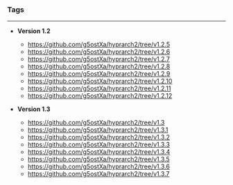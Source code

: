 ### Tags
---
- **Version 1.2**
  - https://github.com/g5ostXa/hyprarch2/tree/v1.2.5
  - https://github.com/g5ostXa/hyprarch2/tree/v1.2.6
  - https://github.com/g5ostXa/hyprarch2/tree/v1.2.7
  - https://github.com/g5ostXa/hyprarch2/tree/v1.2.8
  - https://github.com/g5ostXa/hyprarch2/tree/v1.2.9
  - https://github.com/g5ostXa/hyprarch2/tree/v1.2.10
  - https://github.com/g5ostXa/hyprarch2/tree/v1.2.11
  - https://github.com/g5ostXa/hyprarch2/tree/v1.2.12

- **Version 1.3**
  - https://github.com/g5ostXa/hyprarch2/tree/v1.3
  - https://github.com/g5ostXa/hyprarch2/tree/v1.3.1
  - https://github.com/g5ostXa/hyprarch2/tree/v1.3.2
  - https://github.com/g5ostXa/hyprarch2/tree/v1.3.3
  - https://github.com/g5ostXa/hyprarch2/tree/v1.3.4
  - https://github.com/g5ostXa/hyprarch2/tree/v1.3.5
  - https://github.com/g5ostXa/hyprarch2/tree/v1.3.6
  - https://github.com/g5ostXa/hyprarch2/tree/v1.3.7